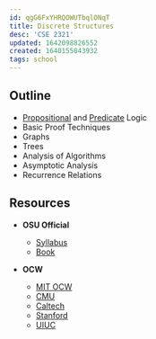 ```yaml
---
id: qgG6FxYHRQOWUTbqlONqT
title: Discrete Structures
desc: 'CSE 2321'
updated: 1642098826552
created: 1640155043932
tags: school
---
```


## Outline
- [Propositional](/assets/FonOne/PropositionalLogic.pdf) and [Predicate](/assets/FonOne/PredicateLogic.pdf) Logic
- Basic Proof Techniques
- Graphs
- Trees
- Analysis of Algorithms
- Asymptotic Analysis
- Recurrence Relations


## Resources


- **OSU Official**
  - [Syllabus](/assets/spr22/CSE2321.pdf)
  - [Book](/assets/spr22/CLRS.pdf)
  
- **OCW**
  - [MIT OCW](https://ocw.mit.edu/courses/electrical-engineering-and-computer-science/6-042j-mathematics-for-computer-science-spring-2015/)
  - [CMU](https://www.math.cmu.edu/~ploh/2021-228.shtml)
  - [Caltech](http://www.math.caltech.edu/~2014-15/1term/ma006a/)
  - [Stanford](https://web.stanford.edu/class/cs103x/)
  - [UIUC](https://courses.engr.illinois.edu/cs173/fa2021/ALL-lectures/)